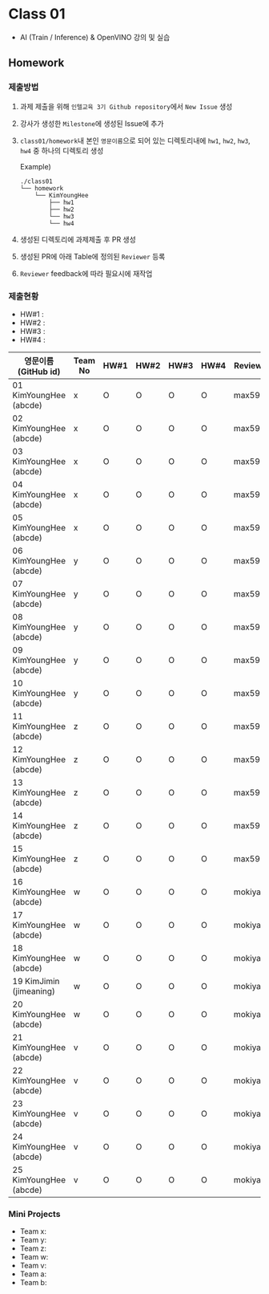 # Class 01

* AI (Train / Inference) & OpenVINO 강의 및 실습

## Homework

### 제출방법

1. 과제 제출을 위해 `인텔교육 3기 Github repository`에서 `New Issue` 생성

2. 강사가 생성한 `Milestone`에 생성된 Issue에 추가 

3. `class01/homework`내 본인 `영문이름`으로 되어 있는 디렉토리내에 `hw1`, `hw2`, `hw3`, `hw4` 중 하나의 디렉토리 생성

    Example)
    ```
    ./class01
    └── homework
        └── KimYoungHee
            ├── hw1
            ├── hw2
            └── hw3
            └── hw4
    ```

4. 생성된 디렉토리에 과제제출 후 PR 생성

5. 생성된 PR에 아래 Table에 정의된 `Reviewer` 등록

6. `Reviewer` feedback에 따라 필요시에 재작업

### 제출현황

* HW#1 :
* HW#2 :
* HW#3 :
* HW#4 :

| 영문이름 (GitHub id)           | Team No | HW#1 | HW#2 | HW#3 | HW#4 | Reviewer |
|-------------------------------|---------|------|------|-------|-----|----------|
| 01 KimYoungHee (abcde) | x | O | O | O | O | max5982 |
| 02 KimYoungHee (abcde) | x | O | O | O | O | max5982 |
| 03 KimYoungHee (abcde) | x | O | O | O | O | max5982 |
| 04 KimYoungHee (abcde) | x | O | O | O | O | max5982 |
| 05 KimYoungHee (abcde) | x | O | O | O | O | max5982 |
| 06 KimYoungHee (abcde) | y | O | O | O | O | max5982 |
| 07 KimYoungHee (abcde) | y | O | O | O | O | max5982 |
| 08 KimYoungHee (abcde) | y | O | O | O | O | max5982 |
| 09 KimYoungHee (abcde) | y | O | O | O | O | max5982 |
| 10 KimYoungHee (abcde) | y | O | O | O | O | max5982 |
| 11 KimYoungHee (abcde) | z | O | O | O | O | max5982 |
| 12 KimYoungHee (abcde) | z | O | O | O | O | max5982 |
| 13 KimYoungHee (abcde) | z | O | O | O | O | max5982 |
| 14 KimYoungHee (abcde) | z | O | O | O | O | max5982 |
| 15 KimYoungHee (abcde) | z | O | O | O | O | max5982 |
| 16 KimYoungHee (abcde) | w | O | O | O | O | mokiya |
| 17 KimYoungHee (abcde) | w | O | O | O | O | mokiya |
| 18 KimYoungHee (abcde) | w | O | O | O | O | mokiya |
| 19 KimJimin (jimeaning) | w | O | O | O | O | mokiya |
| 20 KimYoungHee (abcde) | w | O | O | O | O | mokiya |
| 21 KimYoungHee (abcde) | v | O | O | O | O | mokiya |
| 22 KimYoungHee (abcde) | v | O | O | O | O | mokiya |
| 23 KimYoungHee (abcde) | v | O | O | O | O | mokiya |
| 24 KimYoungHee (abcde) | v | O | O | O | O | mokiya |
| 25 KimYoungHee (abcde) | v | O | O | O | O | mokiya |

### Mini Projects

* Team x:
* Team y:
* Team z:
* Team w:
* Team v:
* Team a:
* Team b:

